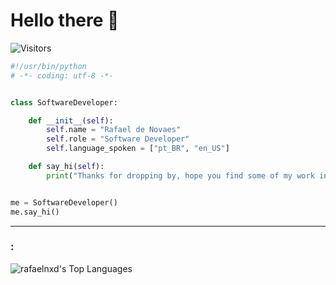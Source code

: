 # Hello there 👋

![Visitors](https://api.visitorbadge.io/api/visitors?path=https%3A%2F%2Fgithub.com%2Frafaelnxd&countColor=%23263759)


```python
#!/usr/bin/python
# -*- coding: utf-8 -*-


class SoftwareDeveloper:

    def __init__(self):
        self.name = "Rafael de Novaes"
        self.role = "Software Developer"
        self.language_spoken = ["pt_BR", "en_US"]

    def say_hi(self):
        print("Thanks for dropping by, hope you find some of my work interesting.")


me = SoftwareDeveloper()
me.say_hi()
```

---


<h3 align="left"> :</h3>

![rafaelnxd's Top Languages](https://github-readme-stats.vercel.app/api/top-langs/?username=rafaelnxd&theme=vue-dark&show_icons=true&hide_border=true&layout=compact)
<br>

 

  ##
